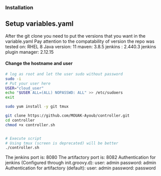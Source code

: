 ### Installation


## Setup variables.yaml 
After the git clone you need to put the versions that you want in the variable.yaml
Pay attention to the compatability of version
the repo was tested on:
RHEL 8
Java version: 11
maven: 3.8.5
jenkins : 2.440.3
jenkins plugin manager: 2.12.15

#### Change the hostname and user 
```bash
# log as root and let the user sudo without password
sudo -i
# Put your user here
USER="cloud_user"
echo "$USER ALL=(ALL) NOPASSWD: ALL" >> /etc/sudoers
exit

sudo yum install -y git tmux

git clone https://github.com/MOUAK-Ayoub/controller.git
cd controller
chmod +x controller.sh


# Execute script
# Using tmux (screen is deprecated) will be better 
./controller.sh
```


The jenkins port is: 8080
The artifactory port is: 8082
Authentication for jenkins (Configured through init.groovy.d):
user: admin
password: admin
Authentication for artifactory (default):
user: admin
password: password
